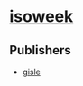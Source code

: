 # [isoweek](https://pypi.org/project/isoweek)



## Publishers
- [gisle](https://pypi.org/user/gisle)

